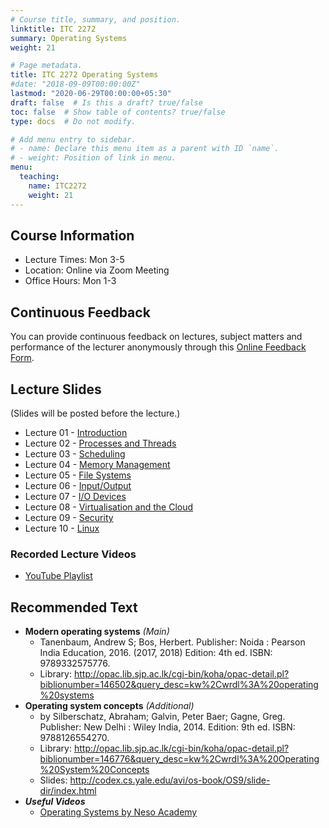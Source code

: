 ```yaml
---
# Course title, summary, and position.
linktitle: ITC 2272
summary: Operating Systems
weight: 21

# Page metadata.
title: ITC 2272 Operating Systems
#date: "2018-09-09T00:00:00Z"
lastmod: "2020-06-29T00:00:00+05:30"
draft: false  # Is this a draft? true/false
toc: false  # Show table of contents? true/false
type: docs  # Do not modify.

# Add menu entry to sidebar.
# - name: Declare this menu item as a parent with ID `name`.
# - weight: Position of link in menu.
menu:
  teaching:
    name: ITC2272
    weight: 21
---
```


## Course Information

- Lecture Times: Mon 3-5
- Location: Online via Zoom Meeting
- Office Hours: Mon 1-3

## Continuous Feedback
You can provide continuous feedback on lectures, subject matters and performance of the lecturer anonymously through this [Online Feedback Form](https://forms.gle/evKWwiEEhKiNBA4w7).
 
## Lecture Slides
(Slides will be posted before the lecture.)

- Lecture 01 - [Introduction](https://academic.nimal.info/files/OS_01_Introduction.pdf)
- Lecture 02 - [Processes and Threads](https://academic.nimal.info/files/OS_02_Processes_and_Threads.pdf)
- Lecture 03 - [Scheduling](https://academic.nimal.info/files/OS_03_Scheduling.pdf)
- Lecture 04 - [Memory Management](https://academic.nimal.info/files/OS_04_Memory_Management.pdf)
- Lecture 05 - [File Systems](https://academic.nimal.info/files/OS_05_File_Systems.pdf)
- Lecture 06 - [Input/Output](https://academic.nimal.info/files/OS_06_Input_Output.pdf)
- Lecture 07 - [I/O Devices](https://academic.nimal.info/files/OS_07_IO_Devices.pdf)
- Lecture 08 - [Virtualisation and the Cloud](https://academic.nimal.info/files/OS_08_Virtualisation_and_Cloud.pdf)
- Lecture 09 - [Security](https://academic.nimal.info/files/OS_09_Security.pdf)
- Lecture 10 - [Linux](https://academic.nimal.info/files/OS_10_Linux.pdf)

### Recorded Lecture Videos

- [YouTube Playlist](https://www.youtube.com/playlist?list=PLvnDscyrIVpRiGGEDjb6jI1FTECOewPm4)

## Recommended Text

- **Modern operating systems** *(Main)*
   - Tanenbaum, Andrew S; Bos, Herbert. Publisher: Noida : Pearson India Education, 2016. (2017, 2018) Edition: 4th ed. ISBN: 9789332575776.
   - Library: http://opac.lib.sjp.ac.lk/cgi-bin/koha/opac-detail.pl?biblionumber=146502&query_desc=kw%2Cwrdl%3A%20operating%20systems
- **Operating system concepts** *(Additional)*
   - by Silberschatz, Abraham; Galvin, Peter Baer; Gagne, Greg. Publisher: New Delhi : Wiley India, 2014. Edition: 9th ed. ISBN: 9788126554270.
  - Library: http://opac.lib.sjp.ac.lk/cgi-bin/koha/opac-detail.pl?biblionumber=146776&query_desc=kw%2Cwrdl%3A%20Operating%20System%20Concepts
  - Slides: http://codex.cs.yale.edu/avi/os-book/OS9/slide-dir/index.html
- ***Useful Videos***
   - [Operating Systems by Neso Academy](https://www.youtube.com/playlist?list=PLBlnK6fEyqRiVhbXDGLXDk_OQAeuVcp2O)
